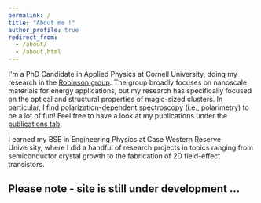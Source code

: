 ```yaml
---
permalink: /
title: "About me !"
author_profile: true
redirect_from: 
  - /about/
  - /about.html
---
```


I'm a PhD Candidate in Applied Physics at Cornell University, doing my research in the [Robinson group](https://therobinsongroup.org/). The group broadly focuses on nanoscale materials for energy applications, but my research has specifically focused on the optical and structural properties of magic-sized clusters. In particular, I find polarization-dependent spectroscopy (i.e., polarimetry) to be a lot of fun! Feel free to have a look at my publications under the [publications tab](https://yougrass.github.io/publications/).

I earned my BSE in Engineering Physics at Case Western Reserve University, where I did a handful of research projects in topics ranging from semiconductor crystal growth to the fabrication of 2D field-effect transistors.



Please note - site is still under development ...
------